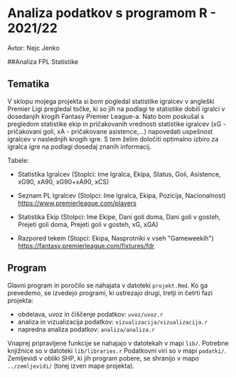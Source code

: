 # Analiza podatkov s programom R - 2021/22

Avtor: Nejc Jenko

##Analiza FPL Statistike

## Tematika

V sklopu mojega projekta si bom pogledal statistike igralcev v angleški Premier Ligi pregledal točke, ki so jih na podlagi te statistike dobili igralci v dosedanjih krogih Fantasy Premier League-a. Nato bom poskušal s pregledom statistike ekip in pričakovanih vrednosti statistike igralcev (xG - pričakovani goli, xA - pričakovane asistence,...) napovedati uspešnost igralcev v naslednjih krogih igre. S tem želim določiti optimalno izbiro za igralca igre na podlagi dosedaj znanih informacij.


Tabele:

* Statistika Igralcev (Stoplci: Ime Igralca, Ekipa, Status, Goli, Asistence, xG90, xA90, xG90+xA90, xCS)
* Seznam PL Igralcev (Stolpci: Ime Igralca, Ekipa, Pozicija, Nacionalnost)
https://www.premierleague.com/players

* Statistika Ekip (Stolpci: Ime Ekipe, Dani goli doma, Dani goli v gosteh, Prejeti goli doma, Prejeti goli v gosteh, xG, xGA)

* Razpored tekem (Stopci: Ekipa, Nasprotniki v vseh "Gameweekih")
https://fantasy.premierleague.com/fixtures/fdr
## Program

Glavni program in poročilo se nahajata v datoteki `projekt.Rmd`.
Ko ga prevedemo, se izvedejo programi, ki ustrezajo drugi, tretji in četrti fazi projekta:

* obdelava, uvoz in čiščenje podatkov: `uvoz/uvoz.r`
* analiza in vizualizacija podatkov: `vizualizacija/vizualizacija.r`
* napredna analiza podatkov: `analiza/analiza.r`

Vnaprej pripravljene funkcije se nahajajo v datotekah v mapi `lib/`.
Potrebne knjižnice so v datoteki `lib/libraries.r`
Podatkovni viri so v mapi `podatki/`.
Zemljevidi v obliki SHP, ki jih program pobere,
se shranijo v mapo `../zemljevidi/` (torej izven mape projekta).
